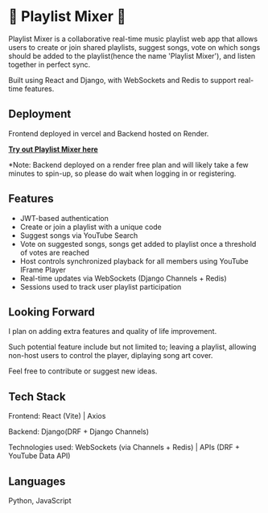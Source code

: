 # 🎵 Playlist Mixer 🎵

Playlist Mixer is a collaborative real-time music playlist web app that allows users to create or join shared playlists, suggest songs, vote on which songs should be added to the playlist(hence the name 'Playlist Mixer'), and listen together in perfect sync.

Built using React and Django, with WebSockets and Redis to support real-time features.


## Deployment
Frontend deployed in vercel and Backend hosted on Render.

[**Try out Playlist Mixer here**](https://playlist-mixers.vercel.app/)

*Note: Backend deployed on a render free plan and will likely take a few minutes to spin-up, so please do wait when logging in or registering.

## Features

- JWT-based authentication
- Create or join a playlist with a unique code
- Suggest songs via YouTube Search
- Vote on suggested songs, songs get added to playlist once a threshold of votes are reached
- Host controls synchronized playback for all members using YouTube IFrame Player
- Real-time updates via WebSockets (Django Channels + Redis)
- Sessions used to track user playlist participation

## Looking Forward

I plan on adding extra features and quality of life improvement.

Such potential feature include but not limited to; leaving a playlist, allowing non-host users to control the player, diplaying song art cover.

Feel free to contribute or suggest new ideas.

## Tech Stack


Frontend: React (Vite) | Axios

Backend: Django(DRF + Django Channels)

Technologies used: WebSockets (via Channels + Redis) | APIs (DRF + YouTube Data API)


## Languages

 Python, JavaScript
 
